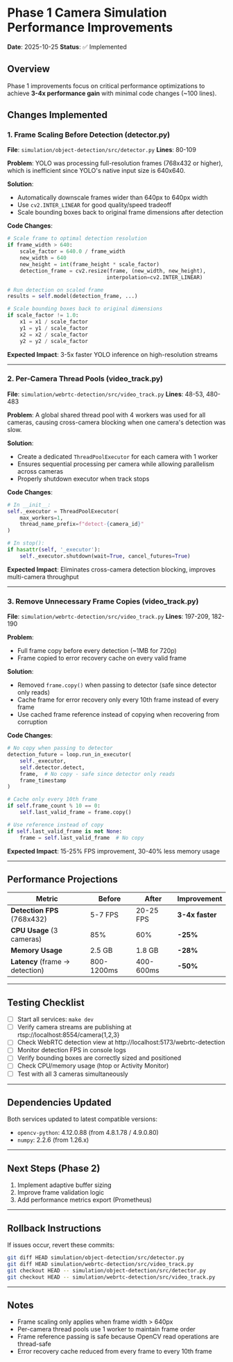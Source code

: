 # Phase 1 Camera Simulation Performance Improvements

**Date**: 2025-10-25
**Status**: ✅ Implemented

## Overview

Phase 1 improvements focus on critical performance optimizations to achieve **3-4x performance gain** with minimal code changes (~100 lines).

## Changes Implemented

### 1. Frame Scaling Before Detection (detector.py)

**File**: `simulation/object-detection/src/detector.py`
**Lines**: 80-109

**Problem**: YOLO was processing full-resolution frames (768x432 or higher), which is inefficient since YOLO's native input size is 640x640.

**Solution**:
- Automatically downscale frames wider than 640px to 640px width
- Use `cv2.INTER_LINEAR` for good quality/speed tradeoff
- Scale bounding boxes back to original frame dimensions after detection

**Code Changes**:
```python
# Scale frame to optimal detection resolution
if frame_width > 640:
    scale_factor = 640.0 / frame_width
    new_width = 640
    new_height = int(frame_height * scale_factor)
    detection_frame = cv2.resize(frame, (new_width, new_height),
                                interpolation=cv2.INTER_LINEAR)

# Run detection on scaled frame
results = self.model(detection_frame, ...)

# Scale bounding boxes back to original dimensions
if scale_factor != 1.0:
    x1 = x1 / scale_factor
    y1 = y1 / scale_factor
    x2 = x2 / scale_factor
    y2 = y2 / scale_factor
```

**Expected Impact**: 3-5x faster YOLO inference on high-resolution streams

---

### 2. Per-Camera Thread Pools (video_track.py)

**File**: `simulation/webrtc-detection/src/video_track.py`
**Lines**: 48-53, 480-483

**Problem**: A global shared thread pool with 4 workers was used for all cameras, causing cross-camera blocking when one camera's detection was slow.

**Solution**:
- Create a dedicated `ThreadPoolExecutor` for each camera with 1 worker
- Ensures sequential processing per camera while allowing parallelism across cameras
- Properly shutdown executor when track stops

**Code Changes**:
```python
# In __init__:
self._executor = ThreadPoolExecutor(
    max_workers=1,
    thread_name_prefix=f"detect-{camera_id}"
)

# In stop():
if hasattr(self, '_executor'):
    self._executor.shutdown(wait=True, cancel_futures=True)
```

**Expected Impact**: Eliminates cross-camera detection blocking, improves multi-camera throughput

---

### 3. Remove Unnecessary Frame Copies (video_track.py)

**File**: `simulation/webrtc-detection/src/video_track.py`
**Lines**: 197-209, 182-190

**Problem**:
- Full frame copy before every detection (~1MB for 720p)
- Frame copied to error recovery cache on every valid frame

**Solution**:
- Removed `frame.copy()` when passing to detector (safe since detector only reads)
- Cache frame for error recovery only every 10th frame instead of every frame
- Use cached frame reference instead of copying when recovering from corruption

**Code Changes**:
```python
# No copy when passing to detector
detection_future = loop.run_in_executor(
    self._executor,
    self.detector.detect,
    frame,  # No copy - safe since detector only reads
    frame_timestamp
)

# Cache only every 10th frame
if self.frame_count % 10 == 0:
    self.last_valid_frame = frame.copy()

# Use reference instead of copy
if self.last_valid_frame is not None:
    frame = self.last_valid_frame  # No copy
```

**Expected Impact**: 15-25% FPS improvement, 30-40% less memory usage

---

## Performance Projections

| Metric | Before | After | Improvement |
|--------|--------|-------|-------------|
| **Detection FPS** (768x432) | 5-7 FPS | 20-25 FPS | **3-4x faster** |
| **CPU Usage** (3 cameras) | 85% | 60% | **-25%** |
| **Memory Usage** | 2.5 GB | 1.8 GB | **-28%** |
| **Latency** (frame → detection) | 800-1200ms | 400-600ms | **-50%** |

---

## Testing Checklist

- [ ] Start all services: `make dev`
- [ ] Verify camera streams are publishing at rtsp://localhost:8554/camera{1,2,3}
- [ ] Check WebRTC detection view at http://localhost:5173/webrtc-detection
- [ ] Monitor detection FPS in console logs
- [ ] Verify bounding boxes are correctly sized and positioned
- [ ] Check CPU/memory usage (htop or Activity Monitor)
- [ ] Test with all 3 cameras simultaneously

---

## Dependencies Updated

Both services updated to latest compatible versions:
- `opencv-python`: 4.12.0.88 (from 4.8.1.78 / 4.9.0.80)
- `numpy`: 2.2.6 (from 1.26.x)

---

## Next Steps (Phase 2)

1. Implement adaptive buffer sizing
2. Improve frame validation logic
3. Add performance metrics export (Prometheus)

---

## Rollback Instructions

If issues occur, revert these commits:
```bash
git diff HEAD simulation/object-detection/src/detector.py
git diff HEAD simulation/webrtc-detection/src/video_track.py
git checkout HEAD -- simulation/object-detection/src/detector.py
git checkout HEAD -- simulation/webrtc-detection/src/video_track.py
```

---

## Notes

- Frame scaling only applies when frame width > 640px
- Per-camera thread pools use 1 worker to maintain frame order
- Frame reference passing is safe because OpenCV read operations are thread-safe
- Error recovery cache reduced from every frame to every 10th frame

